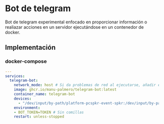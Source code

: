 # Bot de telegram

Bot de telegram experimental enfocado en proporcionar información o
realiazar acciones en un servidor ejecutándose en un contenedor de docker.

## Implementación

### docker-compose

```yaml
---
services:
  telegram-bot:
    network_mode: host # Si da problemas de red al ejecutarse, añadir esta línea
    image: ghcr.io/manu-palmero/telegram-bot:latest
    container_name: telegram-bot
    devices:
      - "/dev/input/by-path/platform-pcspkr-event-spkr:/dev/input/by-path/platform-pcspkr-event-spkr" # Añadir para usar el comando beep, es opcional :)
    environment:
    - BOT_TOKEN=TOKEN # Sin comillas
    restart: unless-stopped
```
